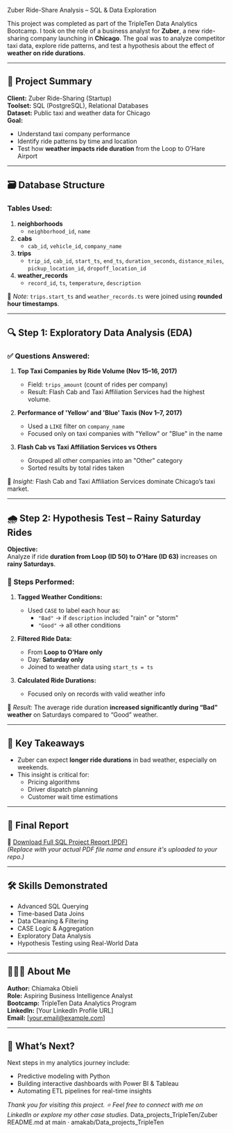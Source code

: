 
Zuber Ride-Share Analysis – SQL & Data Exploration

This project was completed as part of the TripleTen Data Analytics Bootcamp. I took on the role of a business analyst for **Zuber**, a new ride-sharing company launching in **Chicago**. The goal was to analyze competitor taxi data, explore ride patterns, and test a hypothesis about the effect of **weather on ride durations**.

---

## 📌 Project Summary

**Client:** Zuber Ride-Sharing (Startup)  
**Toolset:** SQL (PostgreSQL), Relational Databases  
**Dataset:** Public taxi and weather data for Chicago  
**Goal:**  
- Understand taxi company performance  
- Identify ride patterns by time and location  
- Test how **weather impacts ride duration** from the Loop to O’Hare Airport

---

## 🗃 Database Structure

### Tables Used:

1. **neighborhoods**
   - `neighborhood_id`, `name`
2. **cabs**
   - `cab_id`, `vehicle_id`, `company_name`
3. **trips**
   - `trip_id`, `cab_id`, `start_ts`, `end_ts`, `duration_seconds`, `distance_miles`, `pickup_location_id`, `dropoff_location_id`
4. **weather_records**
   - `record_id`, `ts`, `temperature`, `description`

🧠 *Note:* `trips.start_ts` and `weather_records.ts` were joined using **rounded hour timestamps**.

---

## 🔍 Step 1: Exploratory Data Analysis (EDA)

### ✅ Questions Answered:

1. **Top Taxi Companies by Ride Volume (Nov 15–16, 2017)**  
   - Field: `trips_amount` (count of rides per company)  
   - Result: Flash Cab and Taxi Affiliation Services had the highest volume.

2. **Performance of 'Yellow' and 'Blue' Taxis (Nov 1–7, 2017)**  
   - Used a `LIKE` filter on `company_name`  
   - Focused only on taxi companies with "Yellow" or "Blue" in the name

3. **Flash Cab vs Taxi Affiliation Services vs Others**  
   - Grouped all other companies into an "Other" category  
   - Sorted results by total rides taken

📌 *Insight:* Flash Cab and Taxi Affiliation Services dominate Chicago’s taxi market.

---

## 🌧️ Step 2: Hypothesis Test – Rainy Saturday Rides

**Objective:**  
Analyze if ride **duration from Loop (ID 50) to O’Hare (ID 63)** increases on **rainy Saturdays**.

### 🧪 Steps Performed:

1. **Tagged Weather Conditions:**
   - Used `CASE` to label each hour as:
     - `"Bad"` → if `description` included "rain" or "storm"
     - `"Good"` → all other conditions

2. **Filtered Ride Data:**
   - From **Loop to O’Hare only**
   - Day: **Saturday only**
   - Joined to weather data using `start_ts = ts`

3. **Calculated Ride Durations:**
   - Focused only on records with valid weather info

📌 *Result:* The average ride duration **increased significantly during “Bad” weather** on Saturdays compared to “Good” weather.

---

## 🧠 Key Takeaways

- Zuber can expect **longer ride durations** in bad weather, especially on weekends.
- This insight is critical for:
  - Pricing algorithms
  - Driver dispatch planning
  - Customer wait time estimations

---

## 📄 Final Report

📎 [Download Full SQL Project Report (PDF)](./Your_Zuber_Project_File.pdf)  
_(Replace with your actual PDF file name and ensure it's uploaded to your repo.)_

---

## 🛠️ Skills Demonstrated

- Advanced SQL Querying
- Time-based Data Joins
- Data Cleaning & Filtering
- CASE Logic & Aggregation
- Exploratory Data Analysis
- Hypothesis Testing using Real-World Data

---

## 👩🏽‍💼 About Me

**Author:** Chiamaka Obieli  
**Role:** Aspiring Business Intelligence Analyst  
**Bootcamp:** TripleTen Data Analytics Program  
**LinkedIn:** [Your LinkedIn Profile URL]  
**Email:** [your.email@example.com]

---

## 🚀 What’s Next?

Next steps in my analytics journey include:
- Predictive modeling with Python
- Building interactive dashboards with Power BI & Tableau
- Automating ETL pipelines for real-time insights

_Thank you for visiting this project. ⭐ Feel free to connect with me on LinkedIn or explore my other case studies._
Data_projects_TripleTen/Zuber README.md at main · amakab/Data_projects_TripleTen 
